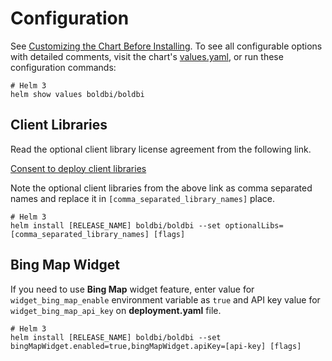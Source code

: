 # Configuration

See [Customizing the Chart Before Installing](https://helm.sh/docs/intro/using_helm/#customizing-the-chart-before-installing).
To see all configurable options with detailed comments, visit the chart's [values.yaml](../charts/values.yaml), or run these configuration commands:

```console
# Helm 3
helm show values boldbi/boldbi
```

## Client Libraries

Read the optional client library license agreement from the following link.

[Consent to deploy client libraries](../docs/consent-to-deploy-client-libraries.md)

Note the optional client libraries from the above link as comma separated names and replace it in `[comma_separated_library_names]` place.

```console
# Helm 3
helm install [RELEASE_NAME] boldbi/boldbi --set optionalLibs=[comma_separated_library_names] [flags]
```

## Bing Map Widget

If you need to use **Bing Map** widget feature, enter value for `widget_bing_map_enable` environment variable as `true` and API key value for `widget_bing_map_api_key` on **deployment.yaml** file.

```console
# Helm 3
helm install [RELEASE_NAME] boldbi/boldbi --set bingMapWidget.enabled=true,bingMapWidget.apiKey=[api-key] [flags]
```
